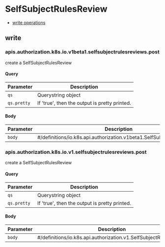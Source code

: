 # SelfSubjectRulesReview

* [write operations](#write)

## write

  ### apis.authorization.k8s.io.v1beta1.selfsubjectrulesreviews.post

  create a SelfSubjectRulesReview

  #### Query

  | Parameter | Description |
  | --------- | ----------- |
  | `qs` | Querystring object |
  | `qs.pretty` | If &#39;true&#39;, then the output is pretty printed. |

  #### Body

  | Parameter | Description |
  | --------- | ----------- |
  | `body` | #&#x2F;definitions&#x2F;io.k8s.api.authorization.v1beta1.SelfSubjectRulesReview |

  ### apis.authorization.k8s.io.v1.selfsubjectrulesreviews.post

  create a SelfSubjectRulesReview

  #### Query

  | Parameter | Description |
  | --------- | ----------- |
  | `qs` | Querystring object |
  | `qs.pretty` | If &#39;true&#39;, then the output is pretty printed. |

  #### Body

  | Parameter | Description |
  | --------- | ----------- |
  | `body` | #&#x2F;definitions&#x2F;io.k8s.api.authorization.v1.SelfSubjectRulesReview |

